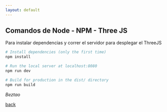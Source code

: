 ```yaml
---
layout: default
---
```


## Comandos de Node - NPM - Three JS

Para instalar dependencias y correr el servidor para desplegar el ThreeJS 

``` bash
# Install dependencies (only the first time)
npm install

# Run the local server at localhost:8080
npm run dev

# Build for production in the dist/ directory
npm run build
```

_Beztao_

[back](./)